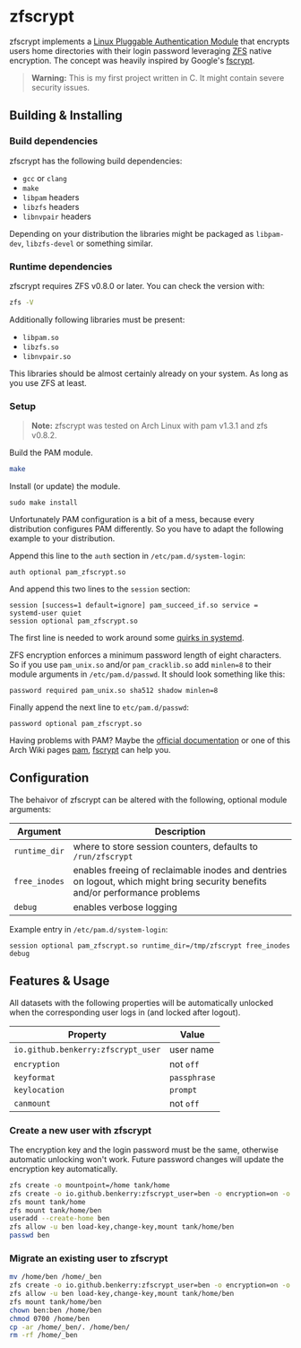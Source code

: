 # zfscrypt

zfscrypt implements a [Linux Pluggable Authentication Module](https://github.com/linux-pam/linux-pam) that encrypts users home directories with their login password leveraging [ZFS](https://github.com/zfsonlinux/zfs) native encryption. The concept was heavily inspired by Google's [fscrypt](https://github.com/google/fscrypt).

> **Warning:** This is my first project written in C. It might contain severe security issues.

## Building & Installing

### Build dependencies

zfscrypt has the following build dependencies:

- `gcc` or `clang`
- `make`
- `libpam` headers
- `libzfs` headers
- `libnvpair` headers

Depending on your distribution the libraries might be packaged as `libpam-dev`, `libzfs-devel` or something similar.

### Runtime dependencies

zfscrypt requires ZFS v0.8.0 or later. You can check the version with:

~~~ sh
zfs -V
~~~

Additionally following libraries must be present:

- `libpam.so`
- `libzfs.so`
- `libnvpair.so`

This libraries should be almost certainly already on your system. As long as you use ZFS at least.

### Setup

> **Note:** zfscrypt was tested on Arch Linux with pam v1.3.1 and zfs v0.8.2.

Build the PAM module.

~~~ sh
make
~~~

Install (or update) the module.

~~~
sudo make install
~~~

Unfortunately PAM configuration is a bit of a mess, because every distribution configures PAM differently. So you have to adapt the following example to your distribution.

Append this line to the `auth` section in `/etc/pam.d/system-login`:

~~~ pam
auth optional pam_zfscrypt.so
~~~

And append this two lines to the `session` section:

~~~ pam
session [success=1 default=ignore] pam_succeed_if.so service = systemd-user quiet
session optional pam_zfscrypt.so
~~~

The first line is needed to work around some [quirks in systemd](https://wiki.archlinux.org/index.php/Pam_mount).

ZFS encryption enforces a minimum password length of eight characters. So if you use `pam_unix.so` and/or `pam_cracklib.so` add `minlen=8` to their module arguments in `/etc/pam.d/passwd`. It should look something like this:

~~~ pam
password required pam_unix.so sha512 shadow minlen=8
~~~

Finally append the next line to `etc/pam.d/passwd`:

~~~ pam
password optional pam_zfscrypt.so
~~~

Having problems with PAM? Maybe the [official documentation](http://www.linux-pam.org/Linux-PAM-html/Linux-PAM_SAG.html) or one of this Arch Wiki pages [pam](https://wiki.archlinux.org/index.php/PAM), [fscrypt](https://wiki.archlinux.org/index.php/Fscrypt) can help you.

## Configuration

The behaivor of zfscrypt can be altered with the following, optional module arguments:

| Argument      | Description                                                                                                                   |
|---------------|-------------------------------------------------------------------------------------------------------------------------------|
| `runtime_dir` | where to store session counters, defaults to `/run/zfscrypt`                                                                  |
| `free_inodes` | enables freeing of reclaimable inodes and dentries on logout, which might bring security benefits and/or performance problems |
| `debug`       | enables verbose logging                                                                                                       |

Example entry in `/etc/pam.d/system-login`:

~~~ pam
session optional pam_zfscrypt.so runtime_dir=/tmp/zfscrypt free_inodes debug
~~~

## Features & Usage

All datasets with the following properties will be automatically unlocked when the corresponding user logs in (and locked after logout).

| Property                           | Value        |
|------------------------------------|--------------|
| `io.github.benkerry:zfscrypt_user` | user name    |
| `encryption`                       | not `off`    |
| `keyformat`                        | `passphrase` |
| `keylocation`                      | `prompt`     |
| `canmount`                         | not `off`    |

### Create a new user with zfscrypt

The encryption key and the login password must be the same, otherwise automatic unlocking won't work. Future password changes will update the encryption key automatically.

~~~ sh
zfs create -o mountpoint=/home tank/home
zfs create -o io.github.benkerry:zfscrypt_user=ben -o encryption=on -o keyformat=passphrase -o keylocation=prompt -o canmount=noauto tank/home/ben
zfs mount tank/home
zfs mount tank/home/ben
useradd --create-home ben
zfs allow -u ben load-key,change-key,mount tank/home/ben 
passwd ben
~~~

### Migrate an existing user to zfscrypt

~~~ sh
mv /home/ben /home/_ben
zfs create -o io.github.benkerry:zfscrypt_user=ben -o encryption=on -o keyformat=passphrase -o keylocation=prompt -o canmount=noauto -o mountpoint=/home/ben tank/home/ben
zfs allow -u ben load-key,change-key,mount tank/home/ben
zfs mount tank/home/ben
chown ben:ben /home/ben
chmod 0700 /home/ben
cp -ar /home/_ben/. /home/ben/
rm -rf /home/_ben
~~~
